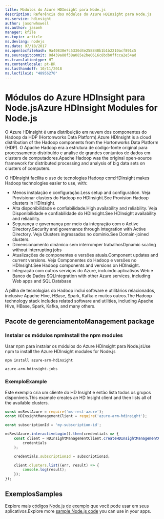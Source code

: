 ```yaml
---
title: Módulos do Azure HDInsight para Node.js
description: Referência dos módulos do Azure HDInsight para Node.js
ms.service: hdinsight
author: jasonwhowell
ms.author: jasonh
manager: kfile
ms.topic: article
ms.devlang: nodejs
ms.date: 07/18/2017
ms.openlocfilehash: 9a40830e7c5330d4e258840b1b1b2210acf891c5
ms.sourcegitcommit: 0d439a88f38a085e2be0616c8bdb0ffcca2e54ad
ms.translationtype: HT
ms.contentlocale: pt-BR
ms.lasthandoff: 10/11/2018
ms.locfileid: "48956270"
---
```

# <a name="azure-hdinsight-modules-for-nodejs"></a><span data-ttu-id="13ebe-103">Módulos do Azure HDInsight para Node.js</span><span class="sxs-lookup"><span data-stu-id="13ebe-103">Azure HDInsight Modules for Node.js</span></span>

<span data-ttu-id="13ebe-104">O Azure HDInsight é uma distribuição em nuvem dos componentes do Hadoop da HDP (Hortonworks Data Platform).</span><span class="sxs-lookup"><span data-stu-id="13ebe-104">Azure HDInsight is a cloud distribution of the Hadoop components from the Hortonworks Data Platform (HDP).</span></span> <span data-ttu-id="13ebe-105">O Apache Hadoop era a estrutura de código-fonte original para processamento distribuído e análise de grandes conjuntos de dados em clusters de computadores.</span><span class="sxs-lookup"><span data-stu-id="13ebe-105">Apache Hadoop was the original open-source framework for distributed processing and analysis of big data sets on clusters of computers.</span></span>

<span data-ttu-id="13ebe-106">O HDInsight facilita o uso de tecnologias Hadoop com:</span><span class="sxs-lookup"><span data-stu-id="13ebe-106">HDInsight makes Hadoop technologies easier to use, with:</span></span>
- <span data-ttu-id="13ebe-107">Menos instalação e configuração.</span><span class="sxs-lookup"><span data-stu-id="13ebe-107">Less setup and configuration.</span></span> <span data-ttu-id="13ebe-108">Veja Provisionar clusters do Hadoop no HDInsight.</span><span class="sxs-lookup"><span data-stu-id="13ebe-108">See Provision Hadoop clusters in HDInsight.</span></span>
- <span data-ttu-id="13ebe-109">Alta disponibilidade e confiabilidade.</span><span class="sxs-lookup"><span data-stu-id="13ebe-109">High availability and reliability.</span></span> <span data-ttu-id="13ebe-110">Veja Disponibilidade e confiabilidade do HDInsight.</span><span class="sxs-lookup"><span data-stu-id="13ebe-110">See HDInsight availability and reliability.</span></span>
- <span data-ttu-id="13ebe-111">Segurança e governança por meio da integração com o Active Directory.</span><span class="sxs-lookup"><span data-stu-id="13ebe-111">Security and governance through integration with Active Directory.</span></span> <span data-ttu-id="13ebe-112">Veja Clusters ingressados no domínio.</span><span class="sxs-lookup"><span data-stu-id="13ebe-112">See Domain-joined clusters.</span></span>
- <span data-ttu-id="13ebe-113">Dimensionamento dinâmico sem interromper trabalhos</span><span class="sxs-lookup"><span data-stu-id="13ebe-113">Dynamic scaling without interrupting jobs</span></span>
- <span data-ttu-id="13ebe-114">Atualizações de componentes e versões atuais.</span><span class="sxs-lookup"><span data-stu-id="13ebe-114">Component updates and current versions.</span></span> <span data-ttu-id="13ebe-115">Veja Componentes do Hadoop e versões no HDInsight.</span><span class="sxs-lookup"><span data-stu-id="13ebe-115">See Hadoop components and versions on HDInsight.</span></span>
- <span data-ttu-id="13ebe-116">Integração com outros serviços do Azure, incluindo aplicativos Web e Banco de Dados SQL</span><span class="sxs-lookup"><span data-stu-id="13ebe-116">Integration with other Azure services, including Web apps and SQL Database</span></span>

<span data-ttu-id="13ebe-117">A pilha de tecnologias do Hadoop inclui software e utilitários relacionados, inclusive Apache Hive, HBase, Spark, Kafka e muitos outros.</span><span class="sxs-lookup"><span data-stu-id="13ebe-117">The Hadoop technology stack includes related software and utilities, including Apache Hive, HBase, Spark, Kafka, and many others.</span></span> 

## <a name="management-package"></a><span data-ttu-id="13ebe-118">Pacote de gerenciamento</span><span class="sxs-lookup"><span data-stu-id="13ebe-118">Management package</span></span>

### <a name="install-the-npm-modules"></a><span data-ttu-id="13ebe-119">Instalar os módulos npm</span><span class="sxs-lookup"><span data-stu-id="13ebe-119">Install the npm modules</span></span>

<span data-ttu-id="13ebe-120">Usar npm para instalar os módulos do Azure HDInsight para Node.js</span><span class="sxs-lookup"><span data-stu-id="13ebe-120">Use npm to install the Azure HDInsight modules for Node.js</span></span>

```bash
npm install azure-arm-hdinsight
```

```bash
azure-arm-hdinsight-jobs
```

### <a name="example"></a><span data-ttu-id="13ebe-121">Exemplo</span><span class="sxs-lookup"><span data-stu-id="13ebe-121">Example</span></span> 

<span data-ttu-id="13ebe-122">Este exemplo cria um cliente do HD Insight e então lista todos os grupos disponíveis.</span><span class="sxs-lookup"><span data-stu-id="13ebe-122">This example creates an HD Insight client and then lists all of the available clusters.</span></span> 

```javascript
const msRestAzure = require('ms-rest-azure');
const HDInsightManagementClient = require('azure-arm-hdinsight');

const subscriptionId = 'my-subscription-id';

msRestAzure.interactiveLogin().then(credentials => {
    const client = HDInsightManagementClient.createHDInsightManagementClient(
        credentials
    );

    credentials.subscriptionId = subscriptionId;

    client.clusters.list((err, result) => {
        console.log(result);
    });
});
```

## <a name="samples"></a><span data-ttu-id="13ebe-123">Exemplos</span><span class="sxs-lookup"><span data-stu-id="13ebe-123">Samples</span></span>

<span data-ttu-id="13ebe-124">Explore mais [códigos Node.js de exemplo](https://azure.microsoft.com/resources/samples/?platform=nodejs) que você pode usar em seus aplicativos.</span><span class="sxs-lookup"><span data-stu-id="13ebe-124">Explore more [sample Node.js code](https://azure.microsoft.com/resources/samples/?platform=nodejs) you can use in your apps.</span></span>

